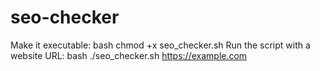 # seo-checker
Make it executable:
bash
chmod +x seo_checker.sh
Run the script with a website URL:
bash
./seo_checker.sh https://example.com
